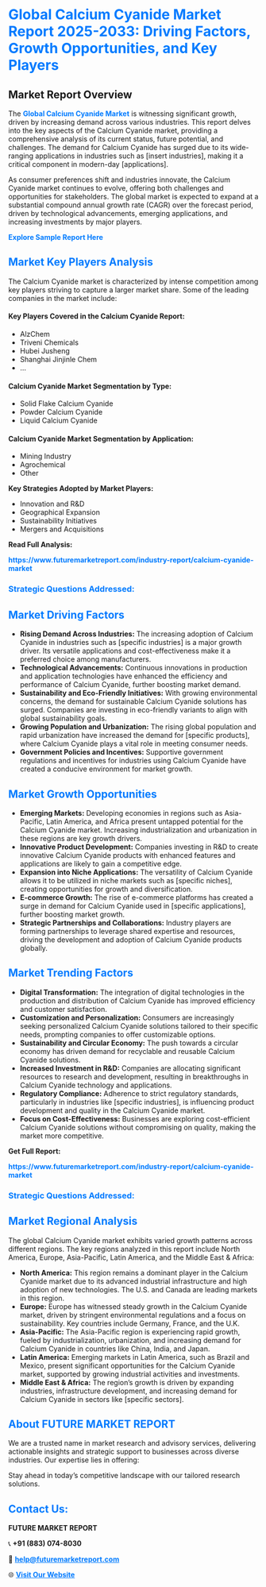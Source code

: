 <h1 style="color: #007BFF;">Global Calcium Cyanide Market Report 2025-2033: Driving Factors, Growth Opportunities, and Key Players</h1>

<section id="overview">
<h2>Market Report Overview</h2>
<p>The <a href="https://www.futuremarketreport.com/industry-report/calcium-cyanide-market" style="color: #007BFF; text-decoration: none;"><strong>Global Calcium Cyanide Market</strong></a> is witnessing significant growth, driven by increasing demand across various industries. This report delves into the key aspects of the Calcium Cyanide market, providing a comprehensive analysis of its current status, future potential, and challenges. The demand for Calcium Cyanide has surged due to its wide-ranging applications in industries such as [insert industries], making it a critical component in modern-day [applications].</p>
<p>As consumer preferences shift and industries innovate, the Calcium Cyanide market continues to evolve, offering both challenges and opportunities for stakeholders. The global market is expected to expand at a substantial compound annual growth rate (CAGR) over the forecast period, driven by technological advancements, emerging applications, and increasing investments by major players.</p>
</section>

<section id="overview">
<p><a href="https://www.futuremarketreport.com/request-sample/reportId=106055" style="color: #007BFF; text-decoration: none;"><strong>Explore Sample Report Here</strong></a></p>
</section>

<section id="key-players">
<h2 style="color: #007BFF;">Market Key Players Analysis</h2>
<p>The Calcium Cyanide market is characterized by intense competition among key players striving to capture a larger market share. Some of the leading companies in the market include:</p>
<h4>Key Players Covered in the Calcium Cyanide Report:</h4>
<ul><li>AlzChem</li><li>Triveni Chemicals</li><li>Hubei Jusheng</li><li>Shanghai Jinjinle Chem</li><li>...</li></ul>
<h4>Calcium Cyanide Market Segmentation by Type:</h4>
<ul><li>Solid Flake Calcium Cyanide</li><li>Powder Calcium Cyanide</li><li>Liquid Calcium Cyanide</li></ul>

<h4>Calcium Cyanide Market Segmentation by Application:</h4>
<ul><li>Mining Industry</li><li>Agrochemical</li><li>Other</li></ul>
<p><strong>Key Strategies Adopted by Market Players:</strong></p>
<ul>
<li>Innovation and R&D</li>
<li>Geographical Expansion</li>
<li>Sustainability Initiatives</li>
<li>Mergers and Acquisitions</li>
</ul>
</section>

<section>
<p><strong>Read Full Analysis: </strong></p><a href="https://www.futuremarketreport.com/industry-report/calcium-cyanide-market" style="color: #007BFF; text-decoration: none;"><strong>https://www.futuremarketreport.com/industry-report/calcium-cyanide-market</strong></a>
<h3 style="color: #007BFF;">Strategic Questions Addressed:</h3>
</section>

<section id="driving-factors">
<h2 style="color: #007BFF;">Market Driving Factors</h2>
<ul>
<li><strong>Rising Demand Across Industries:</strong> The increasing adoption of Calcium Cyanide in industries such as [specific industries] is a major growth driver. Its versatile applications and cost-effectiveness make it a preferred choice among manufacturers.</li>
<li><strong>Technological Advancements:</strong> Continuous innovations in production and application technologies have enhanced the efficiency and performance of Calcium Cyanide, further boosting market demand.</li>
<li><strong>Sustainability and Eco-Friendly Initiatives:</strong> With growing environmental concerns, the demand for sustainable Calcium Cyanide solutions has surged. Companies are investing in eco-friendly variants to align with global sustainability goals.</li>
<li><strong>Growing Population and Urbanization:</strong> The rising global population and rapid urbanization have increased the demand for [specific products], where Calcium Cyanide plays a vital role in meeting consumer needs.</li>
<li><strong>Government Policies and Incentives:</strong> Supportive government regulations and incentives for industries using Calcium Cyanide have created a conducive environment for market growth.</li>
</ul>
</section>

<section id="growth-opportunities">
<h2 style="color: #007BFF;">Market Growth Opportunities</h2>
<ul>
<li><strong>Emerging Markets:</strong> Developing economies in regions such as Asia-Pacific, Latin America, and Africa present untapped potential for the Calcium Cyanide market. Increasing industrialization and urbanization in these regions are key growth drivers.</li>
<li><strong>Innovative Product Development:</strong> Companies investing in R&D to create innovative Calcium Cyanide products with enhanced features and applications are likely to gain a competitive edge.</li>
<li><strong>Expansion into Niche Applications:</strong> The versatility of Calcium Cyanide allows it to be utilized in niche markets such as [specific niches], creating opportunities for growth and diversification.</li>
<li><strong>E-commerce Growth:</strong> The rise of e-commerce platforms has created a surge in demand for Calcium Cyanide used in [specific applications], further boosting market growth.</li>
<li><strong>Strategic Partnerships and Collaborations:</strong> Industry players are forming partnerships to leverage shared expertise and resources, driving the development and adoption of Calcium Cyanide products globally.</li>
</ul>
</section>

<section id="trending-factors">
<h2 style="color: #007BFF;">Market Trending Factors</h2>
<ul>
<li><strong>Digital Transformation:</strong> The integration of digital technologies in the production and distribution of Calcium Cyanide has improved efficiency and customer satisfaction.</li>
<li><strong>Customization and Personalization:</strong> Consumers are increasingly seeking personalized Calcium Cyanide solutions tailored to their specific needs, prompting companies to offer customizable options.</li>
<li><strong>Sustainability and Circular Economy:</strong> The push towards a circular economy has driven demand for recyclable and reusable Calcium Cyanide solutions.</li>
<li><strong>Increased Investment in R&D:</strong> Companies are allocating significant resources to research and development, resulting in breakthroughs in Calcium Cyanide technology and applications.</li>
<li><strong>Regulatory Compliance:</strong> Adherence to strict regulatory standards, particularly in industries like [specific industries], is influencing product development and quality in the Calcium Cyanide market.</li>
<li><strong>Focus on Cost-Effectiveness:</strong> Businesses are exploring cost-efficient Calcium Cyanide solutions without compromising on quality, making the market more competitive.</li>
</ul>
</section>

<section>
<p><strong>Get Full Report: </strong></p><a href="https://www.futuremarketreport.com/industry-report/calcium-cyanide-market" style="color: #007BFF; text-decoration: none;"><strong>https://www.futuremarketreport.com/industry-report/calcium-cyanide-market</strong></a>
<h3 style="color: #007BFF;">Strategic Questions Addressed:</h3>
</section>


<section id="regional-analysis">
<h2 style="color: #007BFF;">Market Regional Analysis</h2>
<p>The global Calcium Cyanide market exhibits varied growth patterns across different regions. The key regions analyzed in this report include North America, Europe, Asia-Pacific, Latin America, and the Middle East & Africa:</p>
<ul>
<li><strong>North America:</strong> This region remains a dominant player in the Calcium Cyanide market due to its advanced industrial infrastructure and high adoption of new technologies. The U.S. and Canada are leading markets in this region.</li>
<li><strong>Europe:</strong> Europe has witnessed steady growth in the Calcium Cyanide market, driven by stringent environmental regulations and a focus on sustainability. Key countries include Germany, France, and the U.K.</li>
<li><strong>Asia-Pacific:</strong> The Asia-Pacific region is experiencing rapid growth, fueled by industrialization, urbanization, and increasing demand for Calcium Cyanide in countries like China, India, and Japan.</li>
<li><strong>Latin America:</strong> Emerging markets in Latin America, such as Brazil and Mexico, present significant opportunities for the Calcium Cyanide market, supported by growing industrial activities and investments.</li>
<li><strong>Middle East & Africa:</strong> The region’s growth is driven by expanding industries, infrastructure development, and increasing demand for Calcium Cyanide in sectors like [specific sectors].</li>
</ul>
</section>

<footer>
<h2 style="color: #007BFF;">About FUTURE MARKET REPORT</h2>
<p>We are a trusted name in market research and advisory services, delivering actionable insights and strategic support to businesses across diverse industries. Our expertise lies in offering:</p>

<p>Stay ahead in today’s competitive landscape with our tailored research solutions.</p>

<h2 style="color: #007BFF;">Contact Us:</h2>
<p><strong>FUTURE MARKET REPORT</strong></p>
<p>📞 <strong>+91 (883) 074-8030</strong></p>
<p>📧 <strong><a href="mailto:help@futuremarketreport.com" style="color: #007BFF;">help@futuremarketreport.com</a></strong></p>
<p>🌐 <strong><a href="https://www.futuremarketreport.com/" style="color: #007BFF;">Visit Our Website</a></strong></p>
</footer>